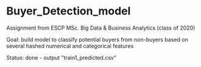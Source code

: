 # Buyer_Detection_model

Assignment from ESCP MSc. Big Data & Business Analytics (class of 2020)

Goal: build model to classify potential buyers from non-buyers based on several hashed numerical and categorical features

Status: done - output "train1_predicted.csv"
